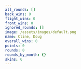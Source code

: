 ```yaml
---
all_rounds: []
back_wins: 0
flight_wins: 0
front_wins: 0
ignored_rounds: []
image: /assets/images/default.png
name: Cline, Doug
overall_wins: 0
points: 0
rounds: 0
rounds_by_month: {}
skins: 0
---
```

